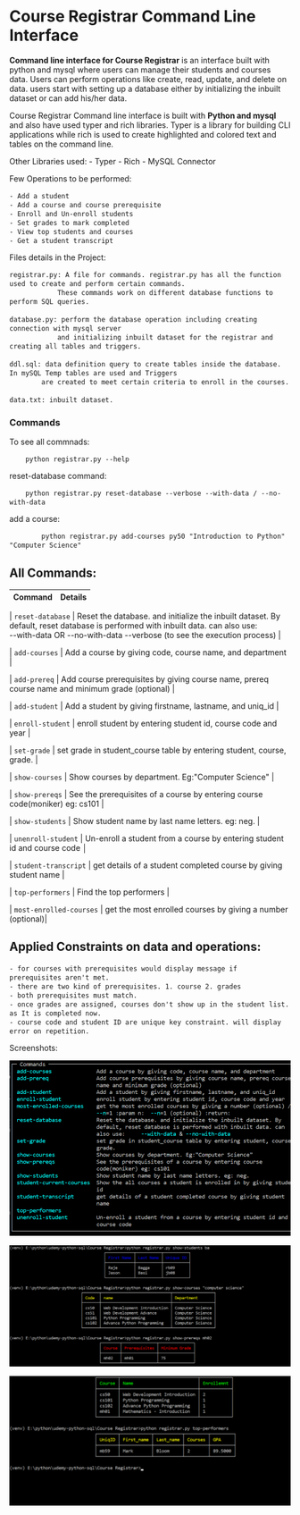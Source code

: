# Course Registrar Command Line Interface


**Command line interface for Course Registrar** is an interface built with python and mysql where users can manage 
their students and courses data. Users can perform operations like create, read, update, and delete on data.
users start with setting up a database either by  initializing the inbuilt dataset or can add his/her data.


Course Registrar Command line interface is built with **Python and mysql** and also have used 
typer and rich libraries. 
Typer is a library for building CLI applications while rich is used to create highlighted and colored text and tables 
on the command line.


Other Libraries used:
    - Typer
    - Rich
    - MySQL Connector
    
    
Few Operations to be performed:

    - Add a student
    - Add a course and course prerequisite
    - Enroll and Un-enroll students
    - Set grades to mark completed
    - View top students and courses
    - Get a student transcript 

    
    
Files details in the Project: 

    registrar.py: A file for commands. registrar.py has all the function used to create and perform certain commands. 
                These commands work on different database functions to perform SQL queries.
    
    database.py: perform the database operation including creating connection with mysql server
                and initializing inbuilt dataset for the registrar and creating all tables and triggers. 
    
    ddl.sql: data definition query to create tables inside the database. In mySQL Temp tables are used and Triggers 
            are created to meet certain criteria to enroll in the courses.
    
    data.txt: inbuilt dataset.



### Commands
To see all commnads:
```
    python registrar.py --help
```

reset-database command:
```
    python registrar.py reset-database --verbose --with-data / --no-with-data
```

add a course:
```
        python registrar.py add-courses py50 "Introduction to Python" "Computer Science"
```


## All Commands:
| Command      | Details                                                  |
|--------------|----------------------------------------------------------|

| `reset-database`      |   Reset the database. and initialize the inbuilt dataset. By default, reset database is 
                            performed with inbuilt data. 
                            can also use:     
                                    --with-data OR --no-with-data
                                    --verbose (to see the execution process)  |
                                

| `add-courses`         |   Add a course by giving code, course name, and department |  

 | `add-prereq`         |   Add course prerequisites by giving course name, prereq course name and 
                            minimum grade (optional)    |     

 | `add-student`        |   Add a student by giving firstname, lastname, and uniq_id |      

 | `enroll-student`     |   enroll student by entering student id, course code and year |

 | `set-grade`          |   set grade in student_course table by entering student, course, grade.     |

 | `show-courses`       |   Show courses by department. Eg:"Computer Science" |                      

 | `show-prereqs`       |   See the prerequisites of a course by entering course code(moniker) eg: cs101 |

 | `show-students`      |   Show student name by last name letters. eg: neg.  | 

 | `unenroll-student`   |   Un-enroll a student from a course by entering student id and course code   │

 | `student-transcript` |   get details of a student completed course by giving student name |

 | `top-performers`     |   Find the top performers |

 |  `most-enrolled-courses` |   get the most enrolled courses by giving a number (optional)|
                          



## Applied Constraints on data and operations:
    - for courses with prerequisites would display message if prerequisites aren't met.
    - there are two kind of prerequisites. 1. course 2. grades
    - both prerequisites must match.
    - once grades are assigned, courses don't show up in the student list. as It is completed now.
    - course code and student ID are unique key constraint. will display error on repetition. 



Screenshots:

![img](https://github.com/Siddharthbadal/Course-Registrar/blob/main/images/commands.png)

![img](https://github.com/Siddharthbadal/Course-Registrar/blob/main/images/first.png)

![img](https://github.com/Siddharthbadal/Course-Registrar/blob/main/images/second.png)
